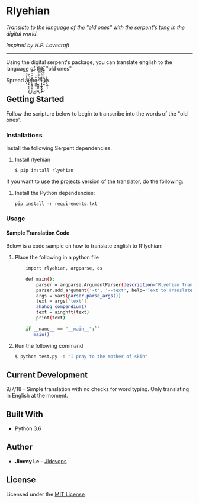 # Rlyehian

_Translate to the language of the "old ones" with the serpent's tong in the digital world._

_Inspired by H.P. Lovecraft_
***

Using the digital serpent's package, you can translate english to the language of the "old ones"

Spread a̶͙̓̓̓͛̿̓͘ḯ̵̡̲̟̼͎̩͉̬̙̈̀͆͜m̴̨̺̖͇͔̝̤̖͊̏̌̅̔̿͜͜͝ģ̶̺͚̬̣̣̜͉̃̒͜ŗ̷͖͇͖̘͍̹̳̈̑͐͌̇̆͘͜͝ͅ'̴̢͉͎͇͔̬̖̽̈̕͜ļ̷̛̥̹̰͎̤͉̫̱̗͗̈́͗͆̾͒̄̅͠ű̸̖̼͇̏̈́̉̊̌̃̕ḩ̷̧̲̬͔̉ͅ


## Getting Started

Follow the scripture below to begin to transcribe into the words of the "old ones".

### Installations

Install the following Serpent dependencies.

1. Install rlyehian
    ```
    $ pip install rlyehian
    ```

If you want to use the projects version of the translator, do the following:
1. Install the Python dependencies:
    ```
    pip install -r requirements.txt
    ```

### Usage

#### Sample Translation Code
Below is a code sample on how to translate english to R'lyehian:

1. Place the following in a python file
    ```bash
        import rlyehian, argparse, os
         
        def main():
            parser = argparse.ArgumentParser(description='Rlyehian Translator.  Speak the language of the old ones.')
            parser.add_argument('-t', '--text', help='Text to Translate', required=True)
            args = vars(parser.parse_args())
            text = args['text']
            ahahog_compendium()
            text = ainghft(text)
            print(text)
         
        if __name__ == "__main__":``
           main()
    ```
2. Run the following command
    ```bash
    $ python test.py -t "I pray to the mother of skin"
    ```
## Current Development

9/7/18 - Simple translation with no checks for word typing.  Only translating in English at the moment.

## Built With

* Python 3.6

## Author

* **Jimmy Le** - [Jldevops](https://github.com/jldevops)

## License

Licensed under the [MIT License](LICENSE)